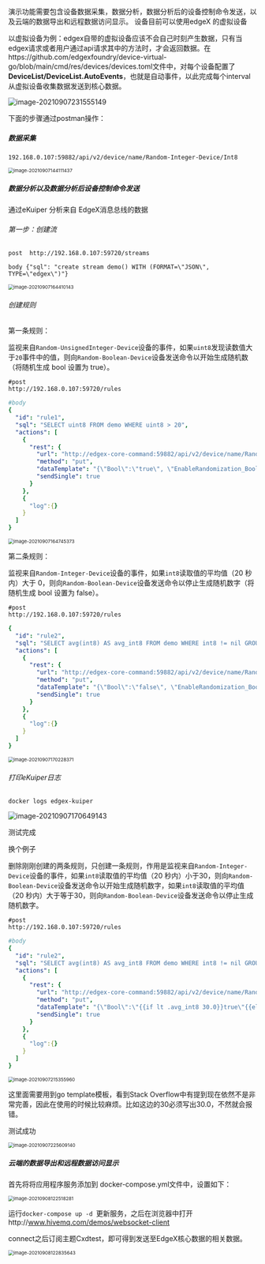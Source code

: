 演示功能需要包含设备数据采集，数据分析，数据分析后的设备控制命令发送，以及云端的数据导出和远程数据访问显示。  设备目前可以使用edgeX 的虚拟设备

以虚拟设备为例：edgex自带的虚拟设备应该不会自己时刻产生数据，只有当edgex请求或者用户通过api请求其中的方法时，才会返回数据。在https://github.com/edgexfoundry/device-virtual-go/blob/main/cmd/res/devices/devices.toml文件中，对每个设备配置了**DeviceList/DeviceList.AutoEvents**，也就是自动事件，以此完成每个interval从虚拟设备收集数据发送到核心数据。

![image-20210907231555149](../img/Edgex的使用/image-20210907231555149.png)

下面的步骤通过postman操作：

##### 数据采集

```
192.168.0.107:59882/api/v2/device/name/Random-Integer-Device/Int8
```

<img src="../img/Edgex的使用/image-20210907144111437.png" alt="image-20210907144111437" style="zoom:67%;" />

##### 数据分析以及数据分析后设备控制命令发送

通过eKuiper 分析来自 EdgeX消息总线的数据

###### 第一步：创建流

```post  http://192.168.0.107:59720/streams```

```body {"sql": "create stream demo() WITH (FORMAT=\"JSON\", TYPE=\"edgex\")"}```

<img src="../img/Edgex的使用/image-20210907164410143.png" alt="image-20210907164410143" style="zoom:67%;" />

###### 创建规则

第一条规则：

监视来自`Random-UnsignedInteger-Device`设备的事件，如果`uint8`发现读数值大于`20`事件中的值，则向`Random-Boolean-Device`设备发送命令以开始生成随机数（将随机生成 bool 设置为 true）。

```
#post
http://192.168.0.107:59720/rules
```

```yaml
#body
{
  "id": "rule1",
  "sql": "SELECT uint8 FROM demo WHERE uint8 > 20",
  "actions": [
    {
      "rest": {
        "url": "http://edgex-core-command:59882/api/v2/device/name/Random-Boolean-Device/WriteBoolValue",
        "method": "put",
        "dataTemplate": "{\"Bool\":\"true\", \"EnableRandomization_Bool\": \"true\"}",
        "sendSingle": true
      }
    },
    {
      "log":{}
    }
  ]
}
```

<img src="../img/Edgex的使用/image-20210907164745373.png" alt="image-20210907164745373" style="zoom:67%;" />

第二条规则：

监视来自`Random-Integer-Device`设备的事件，如果`int8`读取值的平均值（20 秒内）大于 0，则向`Random-Boolean-Device`设备发送命令以停止生成随机数字（将随机生成 bool 设置为 false）。

```
#post
http://192.168.0.107:59720/rules
```

```yaml
{
  "id": "rule2",
  "sql": "SELECT avg(int8) AS avg_int8 FROM demo WHERE int8 != nil GROUP BY TUMBLINGWINDOW(ss, 20) HAVING avg(int8) > 0",
  "actions": [
    {
      "rest": {
        "url": "http://edgex-core-command:59882/api/v2/device/name/Random-Boolean-Device/WriteBoolValue",
        "method": "put",
        "dataTemplate": "{\"Bool\":\"false\", \"EnableRandomization_Bool\": \"false\"}",
        "sendSingle": true
      }
    },
    {
      "log":{}
    }
  ]
}
```

<img src="../img/Edgex的使用/image-20210907170228371.png" alt="image-20210907170228371" style="zoom:67%;" />

###### 打印eKuiper日志

```docker logs edgex-kuiper```

![image-20210907170649143](../img/Edgex的使用/image-20210907170649143.png)

测试完成

换个例子

删除刚刚创建的两条规则，只创建一条规则，作用是监视来自`Random-Integer-Device`设备的事件，如果`int8`读取值的平均值（20 秒内）小于30，则向`Random-Boolean-Device`设备发送命令以开始生成随机数字，如果`int8`读取值的平均值（20 秒内）大于等于30，则向`Random-Boolean-Device`设备发送命令以停止生成随机数字。

```
#post
http://192.168.0.107:59720/rules
```

```yaml
#body
{
  "id": "rule2",
  "sql": "SELECT avg(int8) AS avg_int8 FROM demo WHERE int8 != nil GROUP BY TUMBLINGWINDOW(ss, 20)",
  "actions": [
    {
      "rest": {
        "url": "http://edgex-core-command:59882/api/v2/device/name/Random-Boolean-Device/WriteBoolValue",
        "method": "put",   
        "dataTemplate": "{\"Bool\":\"{{if lt .avg_int8 30.0}}true\"{{else if ge .avg_int8 30.0}}false\"{{end}},\"EnableRandomization_Bool\": \"{{if lt .avg_int8 30.0}}true\"{{else if ge .avg_int8 30.0}}false\"{{end}}}",
        "sendSingle": true
      }
    },
    {
      "log":{}
    }
  ]
}
```

<img src="../img/Edgex的使用/image-20210907215355960.png" alt="image-20210907215355960" style="zoom:67%;" />

这里面需要用到go template模板，看到Stack Overflow中有提到现在依然不是非常完善，因此在使用的时候比较麻烦。比如这边的30必须写出30.0，不然就会报错。

测试成功

<img src="../img/Edgex的使用/image-20210907225609140.png" alt="image-20210907225609140" style="zoom:67%;" />

##### 云端的数据导出和远程数据访问显示

首先将将应用程序服务添加到 docker-compose.yml文件中，设置如下：

<img src="../img/Edgex的使用/image-20210908122518281.png" alt="image-20210908122518281" style="zoom:67%;" />

运行```docker-compose up -d ```更新服务，之后在浏览器中打开http://www.hivemq.com/demos/websocket-client

connect之后订阅主题Cxdtest，即可得到发送至EdgeX核心数据的相关数据。

<img src="../img/Edgex的使用/image-20210908122835643.png" alt="image-20210908122835643" style="zoom:67%;" />